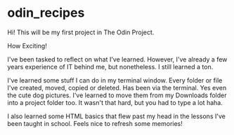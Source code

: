 # odin_recipes

Hi!
This will be my first project in The Odin Project.

How Exciting!

I've been tasked to reflect on what I've learned.
However, I've already a few years experience of IT behind me, but nonetheless. I still learned a ton.

I've learned some stuff I can do in my terminal window. Every folder or file I've created, moved, copied or deleted. Has been via the terminal.
Yes even the cute dog pictures. I've learned to move them from my Downloads folder into a project folder too.
It wasn't that hard, but you had to type a lot haha.

I also learned some HTML basics that flew past my head in the lessons I've been taught in school. Feels nice to refresh some memories!
